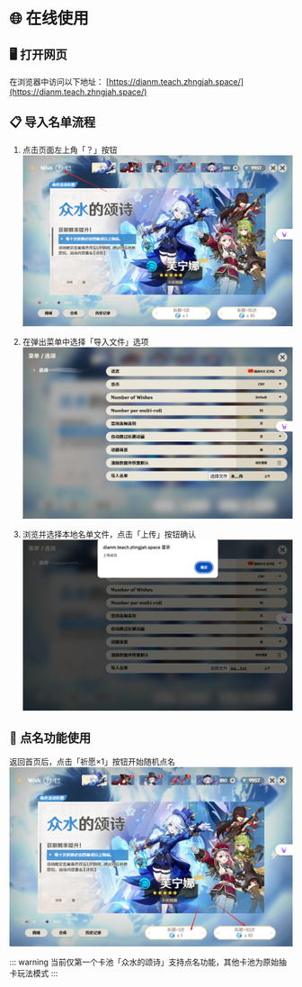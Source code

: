 # 🌐 在线使用

## 🖥️ 打开网页

在浏览器中访问以下地址：
[https://dianm.teach.zhngjah.space/](https://dianm.teach.zhngjah.space/)

## 📋 导入名单流程

1. 点击页面左上角「？」按钮
   ![点击问号按钮](./img/image.png)

2. 在弹出菜单中选择「导入文件」选项
   ![选择导入文件](./img/image-1.png)

3. 浏览并选择本地名单文件，点击「上传」按钮确认
   ![上传名单文件](./img/image-2.png)

## 🎯 点名功能使用

返回首页后，点击「祈愿×1」按钮开始随机点名
![点击祈愿按钮开始点名](./img/image-3.png)

::: warning
当前仅第一个卡池「众水的颂诗」支持点名功能，其他卡池为原始抽卡玩法模式
:::